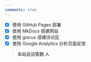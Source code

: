 ```yaml
---
comments: true
---
```

<script async src="https://npm.onmicrosoft.cn/penndu@16.0.0/bsz.js"></script>
- [x] 使用 GitHub Pages 部署
- [x] 使用 MkDocs 搭建网站
- [x] 使用 giscus 搭建评论区
- [x] 使用 Google Analytics 分析页面反馈 

>__本站总访客数 <span id="busuanzi_site_uv"></span> 人__


